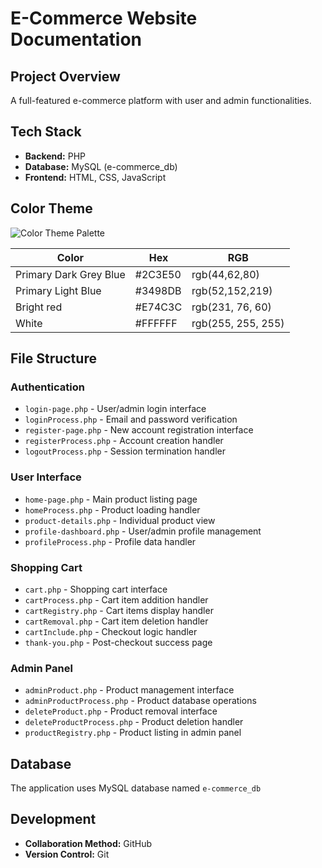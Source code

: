 # E-Commerce Website Documentation

## Project Overview
A full-featured e-commerce platform with user and admin functionalities.

## Tech Stack
- **Backend:** PHP
- **Database:** MySQL (e-commerce_db)
- **Frontend:** HTML, CSS, JavaScript

## Color Theme
![Color Theme Palette](../styles-images/color-themes.png)

| Color | Hex | RGB |
|-------|-----|-----|
| Primary Dark Grey Blue | #2C3E50 | rgb(44,62,80) |
| Primary Light Blue | #3498DB | rgb(52,152,219) |
| Bright red | #E74C3C | rgb(231, 76, 60) |
| White | #FFFFFF | rgb(255, 255, 255) |

## File Structure

### Authentication
- `login-page.php` - User/admin login interface
- `loginProcess.php` - Email and password verification
- `register-page.php` - New account registration interface
- `registerProcess.php` - Account creation handler
- `logoutProcess.php` - Session termination handler

### User Interface
- `home-page.php` - Main product listing page
- `homeProcess.php` - Product loading handler
- `product-details.php` - Individual product view
- `profile-dashboard.php` - User/admin profile management
- `profileProcess.php` - Profile data handler

### Shopping Cart
- `cart.php` - Shopping cart interface
- `cartProcess.php` - Cart item addition handler
- `cartRegistry.php` - Cart items display handler
- `cartRemoval.php` - Cart item deletion handler
- `cartInclude.php` - Checkout logic handler
- `thank-you.php` - Post-checkout success page

### Admin Panel
- `adminProduct.php` - Product management interface
- `adminProductProcess.php` - Product database operations
- `deleteProduct.php` - Product removal interface
- `deleteProductProcess.php` - Product deletion handler
- `productRegistry.php` - Product listing in admin panel

## Database
The application uses MySQL database named `e-commerce_db`

## Development
- **Collaboration Method:** GitHub
- **Version Control:** Git
